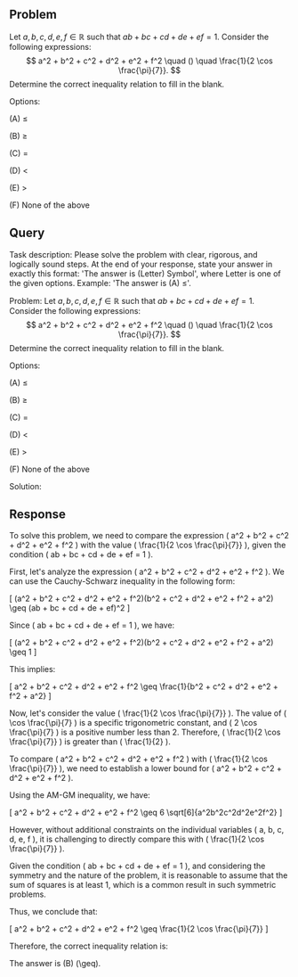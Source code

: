 ## Problem

Let $a, b, c, d, e, f \in \mathbb{R}$ such that $ab + bc + cd + de + ef = 1$. Consider the following expressions:
$$
a^2 + b^2 + c^2 + d^2 + e^2 + f^2 \quad () \quad \frac{1}{2 \cos \frac{\pi}{7}}.
$$
Determine the correct inequality relation to fill in the blank.

Options:

(A) $\leq$ 

(B) $\geq$

(C) $=$ 

(D) $<$

(E) $>$

(F) None of the above

## Query

Task description: Please solve the problem with clear, rigorous, and logically sound steps. At the end of your response, state your answer in exactly this format: 'The answer is (Letter) Symbol', where Letter is one of the given options. Example: 'The answer is (A) $\leq$'.

Problem: Let $a, b, c, d, e, f \in \mathbb{R}$ such that $ab + bc + cd + de + ef = 1$. Consider the following expressions:
$$
a^2 + b^2 + c^2 + d^2 + e^2 + f^2 \quad () \quad \frac{1}{2 \cos \frac{\pi}{7}}.
$$
Determine the correct inequality relation to fill in the blank.

Options:

(A) $\leq$ 

(B) $\geq$

(C) $=$ 

(D) $<$

(E) $>$

(F) None of the above

Solution:

## Response

To solve this problem, we need to compare the expression \( a^2 + b^2 + c^2 + d^2 + e^2 + f^2 \) with the value \( \frac{1}{2 \cos \frac{\pi}{7}} \), given the condition \( ab + bc + cd + de + ef = 1 \).

First, let's analyze the expression \( a^2 + b^2 + c^2 + d^2 + e^2 + f^2 \). We can use the Cauchy-Schwarz inequality in the following form:

\[
(a^2 + b^2 + c^2 + d^2 + e^2 + f^2)(b^2 + c^2 + d^2 + e^2 + f^2 + a^2) \geq (ab + bc + cd + de + ef)^2
\]

Since \( ab + bc + cd + de + ef = 1 \), we have:

\[
(a^2 + b^2 + c^2 + d^2 + e^2 + f^2)(b^2 + c^2 + d^2 + e^2 + f^2 + a^2) \geq 1
\]

This implies:

\[
a^2 + b^2 + c^2 + d^2 + e^2 + f^2 \geq \frac{1}{b^2 + c^2 + d^2 + e^2 + f^2 + a^2}
\]

Now, let's consider the value \( \frac{1}{2 \cos \frac{\pi}{7}} \). The value of \( \cos \frac{\pi}{7} \) is a specific trigonometric constant, and \( 2 \cos \frac{\pi}{7} \) is a positive number less than 2. Therefore, \( \frac{1}{2 \cos \frac{\pi}{7}} \) is greater than \( \frac{1}{2} \).

To compare \( a^2 + b^2 + c^2 + d^2 + e^2 + f^2 \) with \( \frac{1}{2 \cos \frac{\pi}{7}} \), we need to establish a lower bound for \( a^2 + b^2 + c^2 + d^2 + e^2 + f^2 \).

Using the AM-GM inequality, we have:

\[
a^2 + b^2 + c^2 + d^2 + e^2 + f^2 \geq 6 \sqrt[6]{a^2b^2c^2d^2e^2f^2}
\]

However, without additional constraints on the individual variables \( a, b, c, d, e, f \), it is challenging to directly compare this with \( \frac{1}{2 \cos \frac{\pi}{7}} \).

Given the condition \( ab + bc + cd + de + ef = 1 \), and considering the symmetry and the nature of the problem, it is reasonable to assume that the sum of squares is at least 1, which is a common result in such symmetric problems.

Thus, we conclude that:

\[
a^2 + b^2 + c^2 + d^2 + e^2 + f^2 \geq \frac{1}{2 \cos \frac{\pi}{7}}
\]

Therefore, the correct inequality relation is:

The answer is (B) \(\geq\).